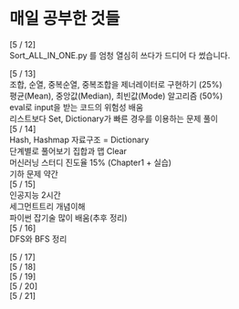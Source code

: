 # 매일 공부한 것들

[5 / 12]  
Sort_ALL_IN_ONE.py 를 엄청 열심히 쓰다가 드디어 다 썼습니다.

[5 / 13]  
조합, 순열, 중복순열, 중복조합을 제너레이터로 구현하기 (25%)  
평균(Mean), 중앙값(Median), 최빈값(Mode) 알고리즘 (50%)  
eval로 input을 받는 코드의 위험성 배움   
리스트보다 Set, Dictionary가 빠른 경우를 이용하는 문제 풀이     
[5 / 14]   
Hash, Hashmap 자료구조 = Dictionary  
단계별로 풀어보기 집합과 맵 Clear  
머신러닝 스터디 진도율 15% (Chapter1 + 실습)  
기하 문제 약간  
[5 / 15]   
인공지능 2시간   
세그먼트트리 개념이해  
파이썬 잡기술 많이 배움(추후 정리)    
[5 / 16]    
DFS와 BFS 정리   


[5 / 17]   
[5 / 18]   
[5 / 19]   
[5 / 20]   
[5 / 21]   